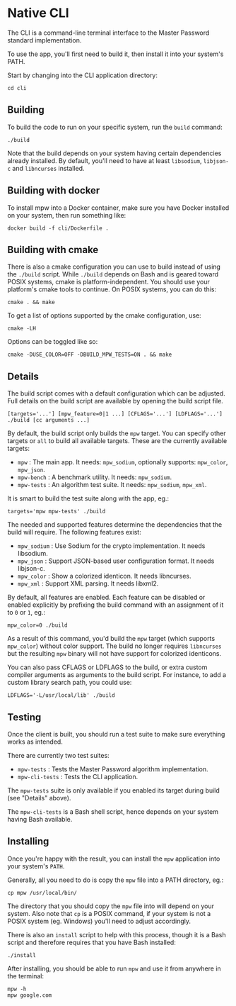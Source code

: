 # Native CLI

The CLI is a command-line terminal interface to the Master Password standard implementation.

To use the app, you'll first need to build it, then install it into your system's PATH.

Start by changing into the CLI application directory:

    cd cli


## Building

To build the code to run on your specific system, run the `build` command:

    ./build

Note that the build depends on your system having certain dependencies already installed.
By default, you'll need to have at least `libsodium`, `libjson-c` and `libncurses` installed.


## Building with docker

To install mpw into a Docker container, make sure you have Docker installed on your system, then run something like:

    docker build -f cli/Dockerfile .


## Building with cmake

There is also a cmake configuration you can use to build instead of using the `./build` script.  While `./build` depends on Bash and is geared toward POSIX systems, cmake is platform-independent.  You should use your platform's cmake tools to continue.  On POSIX systems, you can do this:

    cmake . && make

To get a list of options supported by the cmake configuration, use:

    cmake -LH

Options can be toggled like so:

    cmake -DUSE_COLOR=OFF -DBUILD_MPW_TESTS=ON . && make


## Details

The build script comes with a default configuration which can be adjusted.  Full details on the build script are available by opening the build script file.

    [targets='...'] [mpw_feature=0|1 ...] [CFLAGS='...'] [LDFLAGS='...'] ./build [cc arguments ...]

By default, the build script only builds the `mpw` target.  You can specify other targets or `all` to build all available targets.  These are the currently available targets:

 - `mpw`        : The main app.  It needs: `mpw_sodium`, optionally supports: `mpw_color`, `mpw_json`.
 - `mpw-bench`  : A benchmark utility.  It needs: `mpw_sodium`.
 - `mpw-tests`  : An algorithm test suite.  It needs: `mpw_sodium`, `mpw_xml`.

It is smart to build the test suite along with the app, eg.:

    targets='mpw mpw-tests' ./build

The needed and supported features determine the dependencies that the build will require.  The following features exist:

 - `mpw_sodium` : Use Sodium for the crypto implementation.  It needs libsodium.
 - `mpw_json`   : Support JSON-based user configuration format.  It needs libjson-c.
 - `mpw_color`  : Show a colorized identicon.  It needs libncurses.
 - `mpw_xml`    : Support XML parsing.  It needs libxml2.

By default, all features are enabled.  Each feature can be disabled or enabled explicitly by prefixing the build command with an assignment of it to `0` or `1`, eg.:

    mpw_color=0 ./build

As a result of this command, you'd build the `mpw` target (which supports `mpw_color`) without color support.  The build no longer requires `libncurses` but the resulting `mpw` binary will not have support for colorized identicons.

You can also pass CFLAGS or LDFLAGS to the build, or extra custom compiler arguments as arguments to the build script.
For instance, to add a custom library search path, you could use:

    LDFLAGS='-L/usr/local/lib' ./build


## Testing

Once the client is built, you should run a test suite to make sure everything works as intended.

There are currently two test suites:

 - `mpw-tests`     : Tests the Master Password algorithm implementation.
 - `mpw-cli-tests` : Tests the CLI application.

The `mpw-tests` suite is only available if you enabled its target during build (see "Details" above).

The `mpw-cli-tests` is a Bash shell script, hence depends on your system having Bash available.


## Installing

Once you're happy with the result, you can install the `mpw` application into your system's `PATH`.

Generally, all you need to do is copy the `mpw` file into a PATH directory, eg.:

    cp mpw /usr/local/bin/

The directory that you should copy the `mpw` file into will depend on your system.  Also note that `cp` is a POSIX command, if your system is not a POSIX system (eg. Windows) you'll need to adjust accordingly.

There is also an `install` script to help with this process, though it is a Bash script and therefore requires that you have Bash installed:

    ./install

After installing, you should be able to run `mpw` and use it from anywhere in the terminal:

    mpw -h
    mpw google.com
